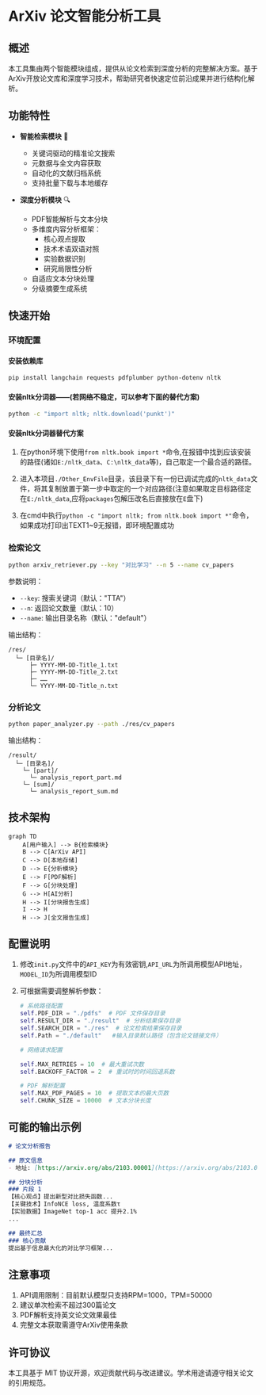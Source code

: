 # ArXiv 论文智能分析工具

## 概述
本工具集由两个智能模块组成，提供从论文检索到深度分析的完整解决方案。基于ArXiv开放论文库和深度学习技术，帮助研究者快速定位前沿成果并进行结构化解析。

## 功能特性
- **智能检索模块** 🎯
  - 关键词驱动的精准论文搜索
  - 元数据与全文内容获取
  - 自动化的文献归档系统
  - 支持批量下载与本地缓存

- **深度分析模块** 🔍
  - PDF智能解析与文本分块
  - 多维度内容分析框架：
    - 核心观点提取
    - 技术术语双语对照
    - 实验数据识别
    - 研究局限性分析
  - 自适应文本分块处理
  - 分级摘要生成系统

## 快速开始

### 环境配置

#### 安装依赖库
```bash
pip install langchain requests pdfplumber python-dotenv nltk
```
#### 安装nltk分词器——(若网络不稳定，可以参考下面的替代方案)
```bash
python -c "import nltk; nltk.download('punkt')"
```
#### 安装nltk分词器替代方案

1. 在python环境下使用`from nltk.book import *`命令,在报错中找到应该安装的路径(诸如`E:/nltk_data`、`C:\nltk_data`等)，自己取定一个最合适的路径。

2. 进入本项目`./Other_EnvFile`目录，该目录下有一份已调试完成的`nltk_data`文件，将其复制放置于第一步中取定的一个对应路径(注意如果取定目标路径定在`E:/nltk_data`,应将`packages`包解压改名后直接放在`E`盘下)

3. 在cmd中执行`python -c "import nltk; from nltk.book import *"`命令，如果成功打印出TEXT1~9无报错，即环境配置成功


### 检索论文
```bash
python arxiv_retriever.py --key "对比学习" --n 5 --name cv_papers
```
参数说明：
- `--key`: 搜索关键词（默认："TTA"）
- `--n`: 返回论文数量（默认：10）
- `--name`: 输出目录名称（默认："default"）

输出结构：
```
/res/
  └─ [目录名]/
      ├─ YYYY-MM-DD-Title_1.txt
      ├─ YYYY-MM-DD-Title_2.txt
      ├─ ……
      └─ YYYY-MM-DD-Title_n.txt
```

### 分析论文
```bash
python paper_analyzer.py --path ./res/cv_papers
```
输出结构：
```
/result/
  └─ [目录名]/
    └─ [part]/
      └─ analysis_report_part.md
    └─ [sum]/
      └─ analysis_report_sum.md
```

## 技术架构
```mermaid
graph TD
    A[用户输入] --> B{检索模块}
    B --> C[ArXiv API]
    C --> D[本地存储]
    D --> E{分析模块}
    E --> F[PDF解析]
    F --> G[分块处理]
    G --> H[AI分析]
    H --> I[分块报告生成]
    I --> H
    H --> J[全文报告生成]
```

## 配置说明
1. 修改`init.py`文件中的`API_KEY`为有效密钥,`API_URL`为所调用模型API地址，`MODEL_ID`为所调用模型ID

2. 可根据需要调整解析参数：
   ```python
   # 系统路径配置
   self.PDF_DIR = "./pdfs"  # PDF 文件保存目录
   self.RESULT_DIR = "./result"  # 分析结果保存目录
   self.SEARCH_DIR = "./res"  # 论文检索结果保存目录
   self.Path = "./default"   #输入目录默认路径（包含论文链接文件）
   
   # 网络请求配置
   
   self.MAX_RETRIES = 10  # 最大重试次数
   self.BACKOFF_FACTOR = 2  # 重试时的时间回退系数
   
   # PDF 解析配置
   self.MAX_PDF_PAGES = 10  # 提取文本的最大页数
   self.CHUNK_SIZE = 10000  # 文本分块长度
   ```

## 可能的输出示例
```markdown
# 论文分析报告

## 原文信息
- 地址: [https://arxiv.org/abs/2103.00001](https://arxiv.org/abs/2103.00001)

## 分块分析
### 片段 1
【核心观点】提出新型对比损失函数... 
【关键技术】InfoNCE loss, 温度系数τ
【实验数据】ImageNet top-1 acc 提升2.1%
...

## 最终汇总
### 核心贡献
提出基于信息最大化的对比学习框架...
```

## 注意事项
1. API调用限制：目前默认模型只支持RPM=1000，TPM=50000
2. 建议单次检索不超过300篇论文
3. PDF解析支持英文论文效果最佳
4. 完整文本获取需遵守ArXiv使用条款

## 许可协议
本工具基于 MIT 协议开源，欢迎贡献代码与改进建议。学术用途请遵守相关论文的引用规范。
